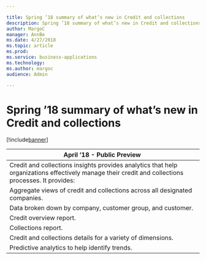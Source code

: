 ```yaml
---

title: Spring ’18 summary of what’s new in Credit and collections
description: Spring ’18 summary of what’s new in Credit and collections
author: MargoC
manager: AnnBe
ms.date: 4/27/2018
ms.topic: article
ms.prod: 
ms.service: business-applications
ms.technology: 
ms.author: margoc
audience: Admin

---
```

#  Spring ’18 summary of what’s new in Credit and collections




[!include[banner](../../../includes/banner.md)]

| April ’18 - Public Preview                                                                                                                         |
|----------------------------------------------------------------------------------------------------------------------------------------------------|
| Credit and collections insights provides analytics that help organizations effectively manage their credit and collections processes. It provides: |
| Aggregate views of credit and collections across all designated companies.                                                                         |
| Data broken down by company, customer group, and customer.                                                                                         |
| Credit overview report.                                                                                                                            |
| Collections report.                                                                                                                                |
| Credit and collections details for a variety of dimensions.                                                                                        |
| Predictive analytics to help identify trends.                                                                                                      |
